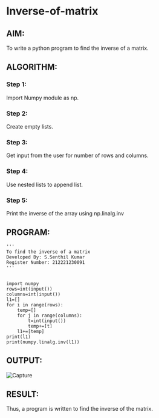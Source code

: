 # Inverse-of-matrix

## AIM:
To write a python program to find the inverse of a matrix.

## ALGORITHM:
### Step 1:
Import Numpy module as np.

### Step 2:
Create empty lists.

### Step 3:
Get input from the user for number of rows and columns.

### Step 4:
Use nested lists to append list.

### Step 5:
Print the inverse of the array using np.linalg.inv

## PROGRAM:
```
'''
To find the inverse of a matrix
Developed By: S.Senthil Kumar
Register Number: 212221230091
'''


import numpy
rows=int(input())
columns=int(input())
l1=[]
for i in range(rows):
    temp=[]
    for j in range(columns):
        t=int(input())
        temp+=[t]
    l1+=[temp]
print(l1)
print(numpy.linalg.inv(l1))
```
## OUTPUT:

![Capture](https://user-images.githubusercontent.com/93860256/153715335-3836d411-aa10-4eaa-ac57-4a3091af0b5a.PNG)


## RESULT:
Thus, a program is written to find the inverse of the matrix.